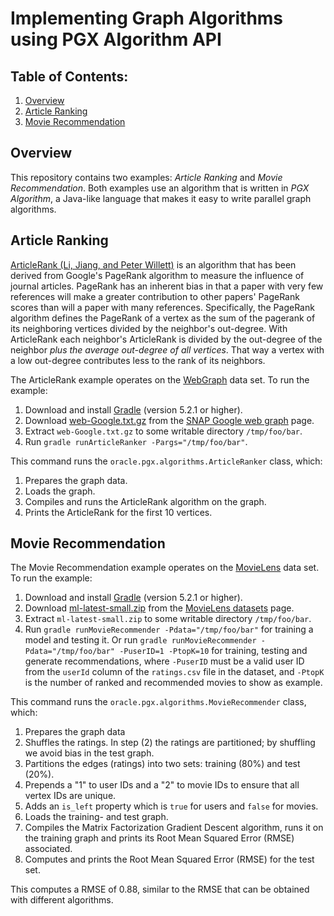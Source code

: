 # Implementing Graph Algorithms using PGX Algorithm API

## Table of Contents:

1. [Overview](#overview)
2. [Article Ranking](#article)
3. [Movie Recommendation](#movie)

## Overview <a name="overview"></a>

This repository contains two examples: _Article Ranking_ and _Movie Recommendation_.
Both examples use an algorithm that is written in _PGX Algorithm_, a Java-like language that makes it easy to write parallel graph algorithms.

## Article Ranking <a name="article"></a>

[ArticleRank (Li, Jiang, and Peter Willett)](https://www.emeraldinsight.com/doi/abs/10.1108/00012530911005544) is an algorithm that has been derived from Google's PageRank algorithm to measure the influence of journal articles.
PageRank has an inherent bias in that a paper with very few references will make a greater contribution to other papers' PageRank scores than will a paper with many references.
Specifically, the PageRank algorithm defines the PageRank of a vertex as the sum of the pagerank of its neighboring vertices divided by the neighbor's out-degree.
With ArticleRank each neighbor's ArticleRank is divided by the out-degree of the neighbor _plus the average out-degree of all vertices_.
That way a vertex with a low out-degree contributes less to the rank of its neighbors.

The ArticleRank example operates on the [WebGraph](https://snap.stanford.edu/data/web-Google.html) data set.
To run the example:

1. Download and install [Gradle](https://gradle.org/install/) (version 5.2.1 or higher).
2. Download [web-Google.txt.gz](https://snap.stanford.edu/data/web-Google.txt.gz) from the [SNAP  Google web graph](https://snap.stanford.edu/data/web-Google.html) page. <!-- `wget -O /tmp/web-Google.txt.gz https://snap.stanford.edu/data/web-Google.txt.gz` -->
3. Extract `web-Google.txt.gz` to some writable directory `/tmp/foo/bar`. <!-- `gunzip /tmp/web-Google.txt.gz` -->
4. Run `gradle runArticleRanker -Pargs="/tmp/foo/bar"`. <!-- `gradle runArticleRanker -Pargs="/tmp/"` -->

This command runs the `oracle.pgx.algorithms.ArticleRanker` class, which:

1. Prepares the graph data.
2. Loads the graph.
3. Compiles and runs the ArticleRank algorithm on the graph.
4. Prints the ArticleRank for the first 10 vertices.

## Movie Recommendation <a name="movie"></a>

The Movie Recommendation example operates on the [MovieLens](https://grouplens.org/datasets/movielens/) data set.
To run the example:

1. Download and install [Gradle](https://gradle.org/install/) (version 5.2.1 or higher).
2. Download [ml-latest-small.zip](http://files.grouplens.org/datasets/movielens/ml-latest-small.zip) from the [MovieLens datasets](https://grouplens.org/datasets/movielens/) page. <!-- `wget -O /tmp/ml-latest-small.zip http://files.grouplens.org/datasets/movielens/ml-latest-small.zip` -->
3. Extract `ml-latest-small.zip` to some writable directory `/tmp/foo/bar`. <!-- `unzip /tmp/ml-latest-small.zip -d /tmp/` -->
4. Run `gradle runMovieRecommender -Pdata="/tmp/foo/bar"` for training a model and testing it. Or run `gradle runMovieRecommender -Pdata="/tmp/foo/bar" -PuserID=1 -PtopK=10` for training, testing and generate recommendations, where `-PuserID` must be a valid user ID from the `userId` column of the `ratings.csv` file in the dataset, and `-PtopK` is the number of ranked and recommended movies to show as example. <!-- gradle runMovieRecommender -Pargs="/tmp/ml-latest-small" -PuserID=1 -PtopK=10` -->

This command runs the `oracle.pgx.algorithms.MovieRecommender` class, which:

1. Prepares the graph data
 1. Shuffles the ratings. In step (2) the ratings are partitioned; by shuffling we avoid bias in the test graph.
 2. Partitions the edges (ratings) into two sets: training (80%) and test (20%).
 3. Prepends a "1" to user IDs and a "2" to movie IDs to ensure that all vertex IDs are unique.
 4. Adds an `is_left` property which is `true` for users and `false` for movies.
2. Loads the training- and test graph.
3. Compiles the Matrix Factorization Gradient Descent algorithm, runs it on the training graph and prints its Root Mean Squared Error (RMSE) associated.
4. Computes and prints the Root Mean Squared Error (RMSE) for the test set.

This computes a RMSE of 0.88, similar to the RMSE that can be obtained with different algorithms.
